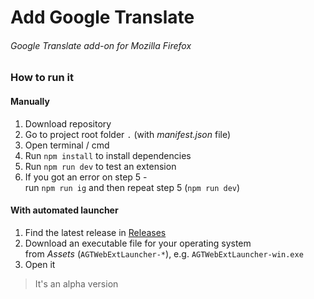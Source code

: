 # Add Google Translate
###### Google Translate add-on for Mozilla Firefox
### How to run it
#### Manually
1. Download repository
2. Go to project root folder `.` (with *manifest.json* file)
3. Open terminal / cmd
4. Run `npm install` to install dependencies
5. Run `npm run dev` to test an extension 
6. If you got an error on step 5 -  
run `npm run ig` and then repeat step 5 (`npm run dev`)
#### With automated launcher
1. Find the latest release in [Releases](https://github.com/arschedev/AddGoogleTranslate/releases)
2. Download an executable file for your operating system   
   from *Assets* (`AGTWebExtLauncher-*`), e.g. `AGTWebExtLauncher-win.exe`
3. Open it
> It's an alpha version
